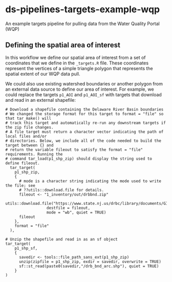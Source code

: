 # ds-pipelines-targets-example-wqp
An example targets pipeline for pulling data from the Water Quality Portal (WQP)

## Defining the spatial area of interest
In this workflow we define our spatial area of interest from a set of coordinates that we define in the `_targets.R` file. These coordinates represent the vertices of a simple triangle polygon that represents the spatial extent of our WQP data pull. 

We could also use existing watershed boundaries or another polygon from an external data source to define our area of interest. For example, we could replace the targets `p1_AOI` and `p1_AOI_sf` with targets that download and read in an external shapefile:

```
# Download a shapefile containing the Delaware River Basin boundaries
# We changed the storage format for this target to format = "file" so that tar_make() will
# track this target and automatically re-run any downstream targets if the zip file changes. 
# A file target must return a character vector indicating the path of local files and/or
# directories. Below, we include all of the code needed to build the target between {} and 
# return the variable fileout to satisfy the format = "file" requirements. Running the 
# command tar_load(p1_shp_zip) should display the string used to define fileout.
  tar_target(
    p1_shp_zip,
    {
      # mode is a character string indicating the mode used to write the file; see 
      # ??utils::download.file for details.
      fileout <- "1_inventory/out/drbbnd.zip"
      utils::download.file("https://www.state.nj.us/drbc/library/documents/GIS/drbbnd.zip",
                  destfile = fileout, 
                  mode = "wb", quiet = TRUE)
      fileout
    },
    format = "file"
  ),

# Unzip the shapefile and read in as an sf object
tar_target(
    p1_shp_sf,
    {
      savedir <- tools::file_path_sans_ext(p1_shp_zip)
      unzip(zipfile = p1_shp_zip, exdir = savedir, overwrite = TRUE)
      sf::st_read(paste0(savedir,"/drb_bnd_arc.shp"), quiet = TRUE)
    }
)
  
```

